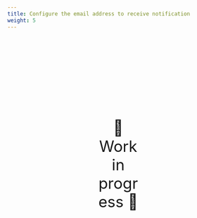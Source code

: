 ```yaml
---
title: Configure the email address to receive notification
weight: 5
---
```

<div style="text-align: center; font-size:2.5em;margin: 200px;">🚧 Work in progress 🚧</div>